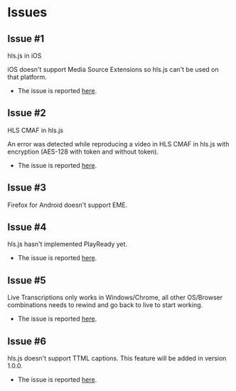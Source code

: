 # Issues

## Issue #1

hls.js in iOS

iOS doesn't support Media Source Extensions so hls.js can't be used on that platform.

- The issue is reported [here](https://github.com/video-dev/hls.js/issues/2367#issuecomment-530939229).

## Issue #2

HLS CMAF in hls.js

An error was detected while reproducing a video in HLS CMAF in hls.js with encryption (AES-128 with token and without token).

- The issue is reported [here](https://github.com/video-dev/hls.js/issues/2259).

## Issue #3

Firefox for Android doesn't support EME.

## Issue #4

hls.js hasn't implemented PlayReady yet.

- The issue is reported [here](https://github.com/video-dev/hls.js/pull/1918).

## Issue #5

Live Transcriptions only works in Windows/Chrome, all other OS/Browser combinations needs to rewind and go back to live to start working.

- The issue is reported [here](https://github.com/video-dev/hls.js/issues/2933).

## Issue #6

hls.js doesn't support TTML captions. This feature will be added in version 1.0.0.

- The issue is reported [here](https://github.com/video-dev/hls.js/issues/2897).
